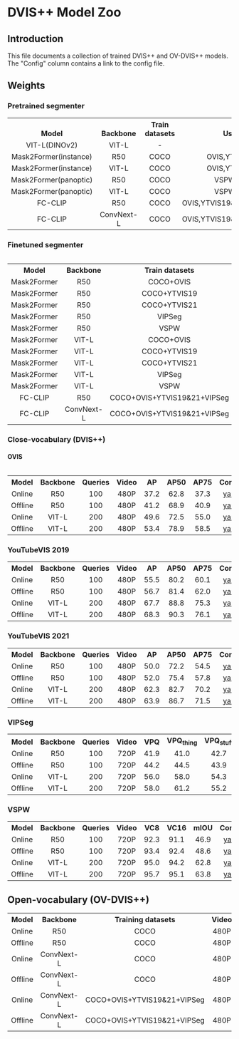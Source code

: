 # DVIS++ Model Zoo

## Introduction

This file documents a collection of trained DVIS++ and OV-DVIS++ models.
The "Config" column contains a link to the config file.

## Weights

### Pretrained segmenter
<table><tbody>
<!-- START TABLE -->
<!-- TABLE HEADER -->
<th valign="bottom">Model</th>
<th valign="bottom">Backbone</th>
<th valign="bottom">Train datasets</th>
<th valign="bottom">Used for</th>
<th valign="bottom">Download</th>
<!-- TABLE BODY -->

<!-- ROW: DINO V2 VITL -->
 <tr><td align="center">VIT-L(DINOv2)</td>
<td align="center">VIT-L</td>
<td align="center">-</td>
<td align="center">-</td>
<td align="center"><a href="https://pan.baidu.com/s/14GniU-RD-CoH_l6wDgdcBw?pwd=dvis">baidupan</a></td>
</tr>

<!-- ROW: R50 Mask2Former(instance) -->
 <tr><td align="center">Mask2Former(instance)</td>
<td align="center">R50</td>
<td align="center">COCO</td>
<td align="center">OVIS,YTVIS19&21</td>
<td align="center"><a href="https://dl.fbaipublicfiles.com/maskformer/mask2former/coco/instance/maskformer2_R50_bs16_50ep/model_final_3c8ec9.pkl">link</a></td>
</tr>

<!-- ROW: VIT-L Mask2Former(instance) -->
 <tr><td align="center">Mask2Former(instance)</td>
<td align="center">VIT-L</td>
<td align="center">COCO</td>
<td align="center">OVIS,YTVIS19&21</td>
<td align="center"><a href="https://pan.baidu.com/s/14GniU-RD-CoH_l6wDgdcBw?pwd=dvis">baidupan</a></td>
</tr>

<!-- ROW: R50 Mask2Former(panoptic) -->
 <tr><td align="center">Mask2Former(panoptic)</td>
<td align="center">R50</td>
<td align="center">COCO</td>
<td align="center">VSPW,VIPSeg</td>
<td align="center"><a href="https://dl.fbaipublicfiles.com/maskformer/mask2former/coco/panoptic/maskformer2_R50_bs16_50ep/model_final_94dc52.pkl">link</a></td>
</tr>

<!-- ROW: VIT-L Mask2Former(panoptic) -->
 <tr><td align="center">Mask2Former(panoptic)</td>
<td align="center">VIT-L</td>
<td align="center">COCO</td>
<td align="center">VSPW,VIPSeg</td>
<td align="center"><a href="https://pan.baidu.com/s/14GniU-RD-CoH_l6wDgdcBw?pwd=dvis">baidupan</a></td>
</tr>

<!-- ROW: R50 FC-CLIP -->
 <tr><td align="center">FC-CLIP</td>
<td align="center">R50</td>
<td align="center">COCO</td>
<td align="center">OVIS,YTVIS19&21,VSPW,VIPSeg</td>
<td align="center"><a href="https://drive.google.com/file/d/1tcB-8FNON-LwckXQbUyKcBA2G7TU65Zh/view?usp=sharing">link</a></td>
</tr>

<!-- ROW: convnextl FC-CLIP -->
 <tr><td align="center">FC-CLIP</td>
<td align="center">ConvNext-L</td>
<td align="center">COCO</td>
<td align="center">OVIS,YTVIS19&21,VSPW,VIPSeg</td>
<td align="center"><a href="https://drive.google.com/file/d/1-91PIns86vyNaL3CzMmDD39zKGnPMtvj/view?usp=sharing">link</a></td>
</tr>
<tbody><table>

### Finetuned segmenter
<table><tbody>
<!-- START TABLE -->
<!-- TABLE HEADER -->
<th valign="bottom">Model</th>
<th valign="bottom">Backbone</th>
<th valign="bottom">Train datasets</th>
<th valign="bottom">Config</th>
<th valign="bottom">Download</th>
<!-- TABLE BODY -->

<!-- ROW: R50 Mask2Former -->
 <tr><td align="center">Mask2Former</td>
<td align="center">R50</td>
<td align="center">COCO+OVIS</td>
<td align="center"><a href="configs/ovis/CTVIS_R50.yaml">yaml</a></td>
<td align="center"><a href="https://pan.baidu.com/s/14GniU-RD-CoH_l6wDgdcBw?pwd=dvis">baidupan</a></td>
</tr>

<!-- ROW: R50 Mask2Former -->
 <tr><td align="center">Mask2Former</td>
<td align="center">R50</td>
<td align="center">COCO+YTVIS19</td>
<td align="center"><a href="configs/ytvis19/CTVIS_R50.yaml">yaml</a></td>
<td align="center"><a href="https://pan.baidu.com/s/14GniU-RD-CoH_l6wDgdcBw?pwd=dvis">baidupan</a></td>
</tr>

<!-- ROW: R50 Mask2Former -->
 <tr><td align="center">Mask2Former</td>
<td align="center">R50</td>
<td align="center">COCO+YTVIS21</td>
<td align="center"><a href="configs/ytvis21/CTVIS_R50.yaml">yaml</a></td>
<td align="center"><a href="https://pan.baidu.com/s/14GniU-RD-CoH_l6wDgdcBw?pwd=dvis">baidupan</a></td>
</tr>

<!-- ROW: R50 Mask2Former -->
 <tr><td align="center">Mask2Former</td>
<td align="center">R50</td>
<td align="center">VIPSeg</td>
<td align="center"><a href="configs/VIPSeg/CTVIS_R50.yaml">yaml</a></td>
<td align="center"><a href="https://pan.baidu.com/s/14GniU-RD-CoH_l6wDgdcBw?pwd=dvis">baidupan</a></td>
</tr>

<!-- ROW: R50 Mask2Former -->
 <tr><td align="center">Mask2Former</td>
<td align="center">R50</td>
<td align="center">VSPW</td>
<td align="center"><a href="configs/VSPW/CTVIS_R50.yaml">yaml</a></td>
<td align="center"><a href="https://pan.baidu.com/s/14GniU-RD-CoH_l6wDgdcBw?pwd=dvis">baidupan</a></td>
</tr>

<!-- ROW: VIT-L Mask2Former -->
 <tr><td align="center">Mask2Former</td>
<td align="center">VIT-L</td>
<td align="center">COCO+OVIS</td>
<td align="center"><a href="configs/ovis/vit_adapter/CTVIS_VitAdapterL.yaml">yaml</a></td>
<td align="center"><a href="https://pan.baidu.com/s/14GniU-RD-CoH_l6wDgdcBw?pwd=dvis">baidupan</a></td>
</tr>

<!-- ROW: VIT-L Mask2Former -->
 <tr><td align="center">Mask2Former</td>
<td align="center">VIT-L</td>
<td align="center">COCO+YTVIS19</td>
<td align="center"><a href="configs/ytvis19/vit_adapter/CTVIS_VitAdapterL.yaml">yaml</a></td>
<td align="center"><a href="https://pan.baidu.com/s/14GniU-RD-CoH_l6wDgdcBw?pwd=dvis">baidupan</a></td>
</tr>

<!-- ROW: VIT-L Mask2Former -->
 <tr><td align="center">Mask2Former</td>
<td align="center">VIT-L</td>
<td align="center">COCO+YTVIS21</td>
<td align="center"><a href="configs/ytvis21/vit_adapter/CTVIS_VitAdapterL.yaml">yaml</a></td>
<td align="center"><a href="https://pan.baidu.com/s/14GniU-RD-CoH_l6wDgdcBw?pwd=dvis">baidupan</a></td>
</tr>

<!-- ROW: VIT-L Mask2Former -->
 <tr><td align="center">Mask2Former</td>
<td align="center">VIT-L</td>
<td align="center">VIPSeg</td>
<td align="center"><a href="configs/VIPSeg/vit_adapter/CTVIS_VitAdapterL.yaml">yaml</a></td>
<td align="center"><a href="https://pan.baidu.com/s/14GniU-RD-CoH_l6wDgdcBw?pwd=dvis">baidupan</a></td>
</tr>

<!-- ROW: VIT-L Mask2Former -->
 <tr><td align="center">Mask2Former</td>
<td align="center">VIT-L</td>
<td align="center">VSPW</td>
<td align="center"><a href="configs/VSPW/vit_adapter/CTVIS_VitAdapterL.yaml">yaml</a></td>
<td align="center"><a href="https://pan.baidu.com/s/14GniU-RD-CoH_l6wDgdcBw?pwd=dvis">baidupan</a></td>
</tr>

<!-- ROW: R50 FC-CLIP -->
 <tr><td align="center">FC-CLIP</td>
<td align="center">R50</td>
<td align="center">COCO+OVIS+YTVIS19&21+VIPSeg</td>
<td align="center"><a href="configs/open_vocabulary/R50/FC-CLIP_combine_480p_r50.yaml">yaml</a></td>
<td align="center"><a href="https://pan.baidu.com/s/14GniU-RD-CoH_l6wDgdcBw?pwd=dvis">baidupan</a></td>
</tr>

<!-- ROW: ConvNext-L FC-CLIP -->
 <tr><td align="center">FC-CLIP</td>
<td align="center">ConvNext-L</td>
<td align="center">COCO+OVIS+YTVIS19&21+VIPSeg</td>
<td align="center"><a href="configs/open_vocabulary/FC-CLIP_combine_480p.yaml">yaml</a></td>
<td align="center"><a href="https://pan.baidu.com/s/14GniU-RD-CoH_l6wDgdcBw?pwd=dvis">baidupan</a></td>
</tr>
<tbody><table>

### Close-vocabulary (DVIS++)
#### OVIS
<table><tbody>
<!-- START TABLE -->
<!-- TABLE HEADER -->
<th valign="bottom">Model</th>
<th valign="bottom">Backbone</th>
<th valign="bottom">Queries</th>
<th valign="bottom">Video</th>
<th valign="bottom">AP</th>
<th valign="bottom">AP50</th>
<th valign="bottom">AP75</th>
<th valign="bottom">Config</th>
<th valign="bottom">Download</th>
<!-- TABLE BODY -->

<!-- ROW: R50 Online -->
 <tr><td align="center">Online</td>
<td align="center">R50</td>
<td align="center">100</td>
<td align="center">480P</td>
<td align="center">37.2</td>
<td align="center">62.8</td>
<td align="center">37.3</td>
<td align="center"><a href="configs/ovis/DVIS_Plus_Online_R50_16wIter.yaml">yaml</a></td>
<td align="center"><a href="https://pan.baidu.com/s/10rYMoLDwQ5Mb3zveO-DFAg?pwd=dvis">baidupan</a></td>
</tr>

<!-- ROW: R50 Offline -->
 <tr><td align="center">Offline</td>
<td align="center">R50</td>
<td align="center">100</td>
<td align="center">480P</td>
<td align="center">41.2</td>
<td align="center">68.9</td>
<td align="center">40.9</td>
<td align="center"><a href="configs/ovis/DVIS_Plus_Offline_R50.yaml">yaml</a></td>
<td align="center"><a href="https://pan.baidu.com/s/10rYMoLDwQ5Mb3zveO-DFAg?pwd=dvis">baidupan</a></td>
</tr>

<!-- ROW: VIT-L Online -->
 <tr><td align="center">Online</td>
<td align="center">VIT-L</td>
<td align="center">200</td>
<td align="center">480P</td>
<td align="center">49.6</td>
<td align="center">72.5</td>
<td align="center">55.0</td>
<td align="center"><a href="configs/ovis/vit_adapter/DVIS_Plus_Online_VitAdapterL.yaml">yaml</a></td>
<td align="center"><a href="https://pan.baidu.com/s/10rYMoLDwQ5Mb3zveO-DFAg?pwd=dvis">baidupan</a></td>
</tr>

<!-- ROW: VIT-L Offline -->
 <tr><td align="center">Offline</td>
<td align="center">VIT-L</td>
<td align="center">200</td>
<td align="center">480P</td>
<td align="center">53.4</td>
<td align="center">78.9</td>
<td align="center">58.5</td>
<td align="center"><a href="configs/ovis/vit_adapter/DVIS_Plus_Offline_VitAdapterL.yaml">yaml</a></td>
<td align="center"><a href="https://pan.baidu.com/s/10rYMoLDwQ5Mb3zveO-DFAg?pwd=dvis">baidupan</a></td>
</tr>

</tbody></table>

### YouTubeVIS 2019

<table><tbody>
<!-- START TABLE -->
<!-- TABLE HEADER -->
<th valign="bottom">Model</th>
<th valign="bottom">Backbone</th>
<th valign="bottom">Queries</th>
<th valign="bottom">Video</th>
<th valign="bottom">AP</th>
<th valign="bottom">AP50</th>
<th valign="bottom">AP75</th>
<th valign="bottom">Config</th>
<th valign="bottom">Download</th>
<!-- TABLE BODY -->

<!-- ROW: R50 Online -->
 <tr><td align="center">Online</td>
<td align="center">R50</td>
<td align="center">100</td>
<td align="center">480P</td>
<td align="center">55.5</td>
<td align="center">80.2</td>
<td align="center">60.1</td>
<td align="center"><a href="configs/ytvis19/DVIS_Plus_Online_R50_8wIter.yaml">yaml</a></td>
<td align="center"><a href="https://pan.baidu.com/s/10rYMoLDwQ5Mb3zveO-DFAg?pwd=dvis">baidupan</a></td>
</tr>

<!-- ROW: R50 Offline -->
 <tr><td align="center">Offline</td>
<td align="center">R50</td>
<td align="center">100</td>
<td align="center">480P</td>
<td align="center">56.7</td>
<td align="center">81.4</td>
<td align="center">62.0</td>
<td align="center"><a href="configs/ytvis19/DVIS_Plus_Offline_R50.yaml">yaml</a></td>
<td align="center"><a href="https://pan.baidu.com/s/10rYMoLDwQ5Mb3zveO-DFAg?pwd=dvis">baidupan</a></td>
</tr>

<!-- ROW: VIT-L Online -->
 <tr><td align="center">Online</td>
<td align="center">VIT-L</td>
<td align="center">200</td>
<td align="center">480P</td>
<td align="center">67.7</td>
<td align="center">88.8</td>
<td align="center">75.3</td>
<td align="center"><a href="configs/ytvis19/vit_adapter/DVIS_Plus_Online_VitAdapterL.yaml">yaml</a></td>
<td align="center"><a href="https://pan.baidu.com/s/10rYMoLDwQ5Mb3zveO-DFAg?pwd=dvis">baidupan</a></td>
</tr>

<!-- ROW: VIT-L Offline -->
 <tr><td align="center">Offline</td>
<td align="center">VIT-L</td>
<td align="center">200</td>
<td align="center">480P</td>
<td align="center">68.3</td>
<td align="center">90.3</td>
<td align="center">76.1</td>
<td align="center"><a href="configs/ytvis19/vit_adapter/DVIS_Plus_Offline_VitAdapterL.yaml">yaml</a></td>
<td align="center"><a href="https://pan.baidu.com/s/10rYMoLDwQ5Mb3zveO-DFAg?pwd=dvis">baidupan</a></td>
</tr>

</tbody></table>

### YouTubeVIS 2021

<table><tbody>
<!-- START TABLE -->
<!-- TABLE HEADER -->
<th valign="bottom">Model</th>
<th valign="bottom">Backbone</th>
<th valign="bottom">Queries</th>
<th valign="bottom">Video</th>
<th valign="bottom">AP</th>
<th valign="bottom">AP50</th>
<th valign="bottom">AP75</th>
<th valign="bottom">Config</th>
<th valign="bottom">Download</th>
<!-- TABLE BODY -->

<!-- ROW: R50 Online -->
 <tr><td align="center">Online</td>
<td align="center">R50</td>
<td align="center">100</td>
<td align="center">480P</td>
<td align="center">50.0</td>
<td align="center">72.2</td>
<td align="center">54.5</td>
<td align="center"><a href="configs/ytvis21/DVIS_Plus_Online_R50_8wIter.yaml">yaml</a></td>
<td align="center"><a href="https://pan.baidu.com/s/10rYMoLDwQ5Mb3zveO-DFAg?pwd=dvis">baidupan</a></td>
</tr>

<!-- ROW: R50 Offline -->
 <tr><td align="center">Offline</td>
<td align="center">R50</td>
<td align="center">100</td>
<td align="center">480P</td>
<td align="center">52.0</td>
<td align="center">75.4</td>
<td align="center">57.8</td>
<td align="center"><a href="configs/ytvis21/DVIS_Plus_Offline_R50.yaml">yaml</a></td>
<td align="center"><a href="https://pan.baidu.com/s/10rYMoLDwQ5Mb3zveO-DFAg?pwd=dvis">baidupan</a></td>
</tr>

<!-- ROW: VIT-L Online -->
 <tr><td align="center">Online</td>
<td align="center">VIT-L</td>
<td align="center">200</td>
<td align="center">480P</td>
<td align="center">62.3</td>
<td align="center">82.7</td>
<td align="center">70.2</td>
<td align="center"><a href="configs/ytvis21/vit_adapter/DVIS_Plus_Online_VitAdapterL.yaml">yaml</a></td>
<td align="center"><a href="https://pan.baidu.com/s/10rYMoLDwQ5Mb3zveO-DFAg?pwd=dvis">baidupan</a></td>
</tr>

<!-- ROW: VIT-L Offline -->
 <tr><td align="center">Offline</td>
<td align="center">VIT-L</td>
<td align="center">200</td>
<td align="center">480P</td>
<td align="center">63.9</td>
<td align="center">86.7</td>
<td align="center">71.5</td>
<td align="center"><a href="configs/ytvis21/vit_adapter/DVIS_Plus_Offline_VitAdapterL.yaml">yaml</a></td>
<td align="center"><a href="https://pan.baidu.com/s/10rYMoLDwQ5Mb3zveO-DFAg?pwd=dvis">baidupan</a></td>
</tr>

</tbody></table>

### VIPSeg

<table><tbody>
<!-- START TABLE -->
<!-- TABLE HEADER -->
<th valign="bottom">Model</th>
<th valign="bottom">Backbone</th>
<th valign="bottom">Queries</th>
<th valign="bottom">Video</th>
<th valign="bottom">VPQ</th>
<th valign="bottom">VPQ<sub>thing</sub> </th>
<th valign="bottom">VPQ<sub>stuff</sub> </th>
<th valign="bottom">Config</th>
<th valign="bottom">Download</th>
<!-- TABLE BODY -->

<!-- ROW: R50 Online -->
 <tr><td align="center">Online</td>
<td align="center">R50</td>
<td align="center">100</td>
<td align="center">720P</td>
<td align="center">41.9</td>
<td align="center">41.0</td>
<td align="center">42.7</td>
<td align="center"><a href="configs/VIPSeg/DVIS_Plus_Online_R50.yaml">yaml</a></td>
<td align="center"><a href="https://pan.baidu.com/s/10rYMoLDwQ5Mb3zveO-DFAg?pwd=dvis">baidupan</a></td>
</tr>

<!-- ROW: R50 Offline -->
 <tr><td align="center">Offline</td>
<td align="center">R50</td>
<td align="center">100</td>
<td align="center">720P</td>
<td align="center">44.2</td>
<td align="center">44.5</td>
<td align="center">43.9</td>
<td align="center"><a href="configs/VIPSeg/DVIS_Plus_Offline_R50.yaml">yaml</a></td>
<td align="center"><a href="https://pan.baidu.com/s/10rYMoLDwQ5Mb3zveO-DFAg?pwd=dvis">baidupan</a></td>
</tr>

<!-- ROW: VIT-L Online -->
 <tr><td align="center">Online</td>
<td align="center">VIT-L</td>
<td align="center">200</td>
<td align="center">720P</td>
<td align="center">56.0</td>
<td align="center">58.0</td>
<td align="center">54.3</td>
<td align="center"><a href="configs/VIPSeg/vit_adapter/DVIS_Plus_Online_VitAdapterL.yaml">yaml</a></td>
<td align="center"><a href="https://pan.baidu.com/s/10rYMoLDwQ5Mb3zveO-DFAg?pwd=dvis">baidupan</a></td>
</tr>

<!-- ROW: VIT-L Offline -->
 <tr><td align="center">Offline</td>
<td align="center">VIT-L</td>
<td align="center">200</td>
<td align="center">720P</td>
<td align="center">58.0</td>
<td align="center">61.2</td>
<td align="center">55.2</td>
<td align="center"><a href="configs/VIPSeg/vit_adapter/DVIS_Plus_Offline_VitAdapterL.yaml">yaml</a></td>
<td align="center"><a href="https://pan.baidu.com/s/10rYMoLDwQ5Mb3zveO-DFAg?pwd=dvis">baidupan</a></td>
</tr>

</tbody></table>


### VSPW

<table><tbody>
<!-- START TABLE -->
<!-- TABLE HEADER -->
<th valign="bottom">Model</th>
<th valign="bottom">Backbone</th>
<th valign="bottom">Queries</th>
<th valign="bottom">Video</th>
<th valign="bottom">VC8</th>
<th valign="bottom">VC16</th>
<th valign="bottom">mIOU</th>
<th valign="bottom">Config</th>
<th valign="bottom">Download</th>
<!-- TABLE BODY -->

<!-- ROW: R50 Online -->
 <tr><td align="center">Online</td>
<td align="center">R50</td>
<td align="center">100</td>
<td align="center">720P</td>
<td align="center">92.3</td>
<td align="center">91.1</td>
<td align="center">46.9</td>
<td align="center"><a href="configs/VSPW/DVIS_Plus_Online_R50.yaml">yaml</a></td>
<td align="center"><a href="https://pan.baidu.com/s/10rYMoLDwQ5Mb3zveO-DFAg?pwd=dvis">baidupan</a></td>
</tr>

<!-- ROW: R50 Offline -->
 <tr><td align="center">Offline</td>
<td align="center">R50</td>
<td align="center">100</td>
<td align="center">720P</td>
<td align="center">93.4</td>
<td align="center">92.4</td>
<td align="center">48.6</td>
<td align="center"><a href="configs/VSPW/DVIS_Plus_Offline_R50.yaml">yaml</a></td>
<td align="center"><a href="https://pan.baidu.com/s/10rYMoLDwQ5Mb3zveO-DFAg?pwd=dvis">baidupan</a></td>
</tr>

<!-- ROW: VIT-L Online -->
 <tr><td align="center">Online</td>
<td align="center">VIT-L</td>
<td align="center">200</td>
<td align="center">720P</td>
<td align="center">95.0</td>
<td align="center">94.2</td>
<td align="center">62.8</td>
<td align="center"><a href="configs/VSPW/vit_adapter/DVIS_Plus_Online_VitAdapterL.yaml">yaml</a></td>
<td align="center"><a href="https://pan.baidu.com/s/10rYMoLDwQ5Mb3zveO-DFAg?pwd=dvis">baidupan</a></td>
</tr>

<!-- ROW: VIT-L Offline -->
 <tr><td align="center">Offline</td>
<td align="center">VIT-L</td>
<td align="center">200</td>
<td align="center">720P</td>
<td align="center">95.7</td>
<td align="center">95.1</td>
<td align="center">63.8</td>
<td align="center"><a href="configs/VSPW/vit_adapter/DVIS_Plus_Offline_VitAdapterL.yaml">yaml</a></td>
<td align="center"><a href="https://pan.baidu.com/s/10rYMoLDwQ5Mb3zveO-DFAg?pwd=dvis">baidupan</a></td>
</tr>

</tbody></table>

## Open-vocabulary (OV-DVIS++)

<table><tbody>
<!-- START TABLE -->
<!-- TABLE HEADER -->
<th valign="bottom">Model</th>
<th valign="bottom">Backbone</th>
<th valign="bottom">Training datasets</th>
<th valign="bottom">Video</th>
<th valign="bottom">AP(OVIS)</th>
<th valign="bottom">AP(YTVIS19)</th>
<th valign="bottom">AP(YTVIS21)</th>
<th valign="bottom">mIOU(VSPW)</th>
<th valign="bottom">VPQ(VIPSeg)</th>
<th valign="bottom">Config</th>
<th valign="bottom">Download</th>
<!-- TABLE BODY -->

<!-- ROW: zero-shot R50 Online -->
 <tr><td align="center">Online</td>
<td align="center">R50</td>
<td align="center">COCO</td>
<td align="center">480P</td>
<td align="center">14.8</td>
<td align="center">34.5</td>
<td align="center">30.9</td>
<td align="center">27.6</td>
<td align="center">24.4</td>
<td align="center"><a href="configs/open_vocabulary/R50/DVIS_Online_zero_shot_r50.yaml">yaml</a></td>
<td align="center"><a href="https://pan.baidu.com/s/1YhXmlrIkEmNGAWfgOnHjDA?pwd=dvis">baidupan</a></td>
</tr>

<!-- ROW: zero-shot R50 Offline -->
 <tr><td align="center">Offline</td>
<td align="center">R50</td>
<td align="center">COCO</td>
<td align="center">480P</td>
<td align="center">13.0</td>
<td align="center">34.4</td>
<td align="center">31.0</td>
<td align="center">28.4</td>
<td align="center">23.8</td>
<td align="center"><a href="configs/open_vocabulary/R50/DVIS_Offline_zero_shot_r50.yaml">yaml</a></td>
<td align="center"><a href="https://pan.baidu.com/s/1YhXmlrIkEmNGAWfgOnHjDA?pwd=dvis">baidupan</a></td>
</tr>

<!-- ROW: zero-shot ConvNext-L Online -->
 <tr><td align="center">Online</td>
<td align="center">ConvNext-L</td>
<td align="center">COCO</td>
<td align="center">480P</td>
<td align="center">24.0</td>
<td align="center">48.8</td>
<td align="center">44.5</td>
<td align="center">34.3</td>
<td align="center">28.9</td>
<td align="center"><a href="configs/open_vocabulary/DVIS_Online_zero_shot_convnextl.yaml">yaml</a></td>
<td align="center"><a href="https://pan.baidu.com/s/1YhXmlrIkEmNGAWfgOnHjDA?pwd=dvis">baidupan</a></td>
</tr>

<!-- ROW: zero-shot ConvNext-L Offline -->
 <tr><td align="center">Offline</td>
<td align="center">ConvNext-L</td>
<td align="center">COCO</td>
<td align="center">480P</td>
<td align="center">21.6</td>
<td align="center">48.7</td>
<td align="center">44.2</td>
<td align="center">34.1</td>
<td align="center">30.4</td>
<td align="center"><a href="configs/open_vocabulary/DVIS_Offline_zero_shot_convnextl.yaml">yaml</a></td>
<td align="center"><a href="https://pan.baidu.com/s/1YhXmlrIkEmNGAWfgOnHjDA?pwd=dvis">baidupan</a></td>
</tr>

<!-- ROW: supervised ConvNext-L Online -->
 <tr><td align="center">Online</td>
<td align="center">ConvNext-L</td>
<td align="center">COCO+OVIS+YTVIS19&21+VIPSeg</td>
<td align="center">480P</td>
<td align="center">38.9</td>
<td align="center">60.1</td>
<td align="center">56.0</td>
<td align="center">53.3</td>
<td align="center">49.5</td>
<td align="center"><a href="configs/open_vocabulary/DVIS_Online_supervised_convnextl.yaml">yaml</a></td>
<td align="center"><a href="https://pan.baidu.com/s/1YhXmlrIkEmNGAWfgOnHjDA?pwd=dvis">baidupan</a></td>
</tr>

<!-- ROW: supervised ConvNext-L Offline -->
 <tr><td align="center">Offline</td>
<td align="center">ConvNext-L</td>
<td align="center">COCO+OVIS+YTVIS19&21+VIPSeg</td>
<td align="center">480P</td>
<td align="center">40.6</td>
<td align="center">61.1</td>
<td align="center">56.7</td>
<td align="center">56.4</td>
<td align="center">51.7</td>
<td align="center"><a href="configs/open_vocabulary/DVIS_Offline_supervised_convnextl.yaml">yaml</a></td>
<td align="center"><a href="https://pan.baidu.com/s/1YhXmlrIkEmNGAWfgOnHjDA?pwd=dvis">baidupan</a></td>
</tr>
</tbody></table>






